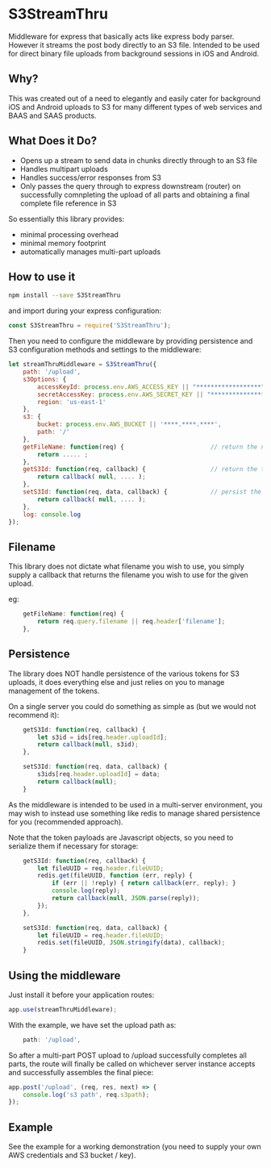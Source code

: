 # S3StreamThru

Middleware for express that basically acts like express body parser. However it streams the post body directly to an S3 file.
Intended to be used for direct binary file uploads from background sessions in iOS and Android.

## Why?

This was created out of a need to elegantly and easily cater for background iOS and Android uploads to S3 for
many different types of web services and BAAS and SAAS products.

## What Does it Do?

* Opens up a stream to send data in chunks directly through to an S3 file
* Handles multipart uploads
* Handles success/error responses from S3
* Only passes the query through to express downstream (router) on successfully comnpleting the upload of all parts and obtaining a final complete file reference in S3

So essentially this library provides:
* minimal processing overhead
* minimal memory footprint
* automatically manages multi-part uploads

## How to use it

```sh
npm install --save S3StreamThru
```

and import during your express configuration:

```js
const S3StreamThru = require('S3StreamThru');
```

Then you need to configure the middleware by providing persistence and S3 configuration methods and settings to the middleware:

```js
let streamThruMiddleware = S3StreamThru({
    path: '/upload',
    s3Options: {
        accessKeyId: process.env.AWS_ACCESS_KEY || "******************",
        secretAccessKey: process.env.AWS_SECRET_KEY || "**********************",
        region: 'us-east-1'
    },
    s3: {
        bucket: process.env.AWS_BUCKET || '****.****.****',
        path: '/'
    },
    getFileName: function(req) {                        // return the name for this upload
        return ..... ;
    },
    getS3Id: function(req, callback) {                  // return the token object for this upload
        return callback( null, .... );
    },
    setS3Id: function(req, data, callback) {            // persist the token object for this upload
        return callback( null, .... );
    },
    log: console.log
});
```

## Filename

This library does not dictate what filename you wish to use, you simply supply a callback that returns the filename you wish to use for the given upload.

eg:
```js
    getFileName: function(req) {
        return req.query.filename || req.header['filename'];
    },
```

## Persistence

The library does NOT handle persistence of the various tokens for S3 uploads, it does everything else and just relies on you to manage management of the tokens.

On a single server you could do something as simple as (but we would not recommend it):

```js
    getS3Id: function(req, callback) {
        let s3id = ids[req.header.uploadId];
        return callback(null, s3id);
    },

    setS3Id: function(req, data, callback) {
        s3ids[req.header.uploadId] = data;
        return callback(null);
    }
```

As the middleware is intended to be used in a multi-server environment, you may wish to instead use something like redis
to manage shared persistence for you (recommended approach).

Note that the token payloads are Javascript objects, so you need to serialize them if necessary for storage:

```js
    getS3Id: function(req, callback) {
        let fileUUID = req.header.fileUUID;
        redis.get(fileUUID, function (err, reply) {
            if (err || !reply) { return callback(err, reply); }
            console.log(reply);
            return callback(null, JSON.parse(reply));
        });
    },

    setS3Id: function(req, data, callback) {
        let fileUUID = req.header.fileUUID;
        redis.set(fileUUID, JSON.stringify(data), callback);
    }
```

## Using the middleware

Just install it before your application routes:

```js
app.use(streamThruMiddleware);
```

With the example, we have set the upload path as:

```js
    path: '/upload',
```

So after a multi-part POST upload to /upload successfully completes all parts, the route will finally be called on whichever server instance accepts and successfully assembles the final piece:

```js
app.post('/upload', (req, res, next) => {
    console.log('s3 path', req.s3path);
});
```

## Example

See the example for a working demonstration (you need to supply your own AWS credentials and S3 bucket / key).
